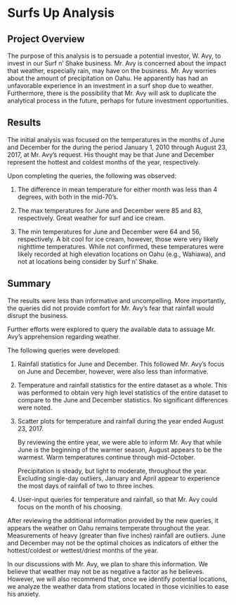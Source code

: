 # Surfs Up Analysis

## Project Overview

The purpose of this analysis is to persuade a potential investor, W. Avy, to invest in our Surf n’ Shake business.  Mr. Avy is concerned about the impact that weather, especially rain, may have on the business. Mr. Avy worries about the amount of precipitation on Oahu.  He apparently has had an unfavorable experience in an investment in a surf shop due to weather.  Furthermore, there is the possibility that Mr. Avy will ask to duplicate the analytical process in the future, perhaps for future investment opportunities.  

## Results

The initial analysis was focused on the temperatures in the months of June and December for the during the period January 1, 2010 through August 23, 2017, at Mr. Avy’s request.  His thought may be that June and December represent the hottest and coldest months of the year, respectively.

Upon completing the queries, the following was observed:

1.	The difference in mean temperature for either month was less than 4 degrees, with both in the mid-70’s.  

2.	The max temperatures for June and December were 85 and 83, respectively.  Great weather for surf and ice cream.

3.	The min temperatures for June and December were 64 and 56, respectively.  A bit cool for ice cream, however, those were very likely nighttime temperatures. While not confirmed, these temperatures were likely recorded at high elevation locations on Oahu (e.g., Wahiawa), and not at locations being consider by Surf n’ Shake. 

## Summary
The results were less than informative and uncompelling.  More importantly, the queries did not provide comfort for Mr. Avy’s fear that rainfall would disrupt the business.  

Further efforts were explored to query the available data to assuage Mr. Avy’s apprehension regarding weather.

The following queries were developed:
1.	Rainfall statistics for June and December.  This followed Mr. Avy’s focus on June and December, however, were also less than informative. 

2.	Temperature and rainfall statistics for the entire dataset as a whole. This was performed to obtain very high level statistics of the entire dataset to compare to the June and December statistics. No significant differences were noted. 

3.	Scatter plots for temperature and rainfall during the year ended August 23, 2017.  

    By reviewing the entire year, we were able to inform Mr. Avy that while June is the beginning of the warmer season, August appears to be the warmest.  Warm temperatures    continue through mid-October. 

    Precipitation is steady, but light to moderate, throughout the year.  Excluding single-day outliers, January and April appear to experience the most days of rainfall of two to three inches.

4.	User-input queries for temperature and rainfall, so that Mr. Avy could focus on the month of his choosing. 


After reviewing the additional information provided by the new queries, it appears the weather on Oahu remains temperate throughout the year.  Measurements of heavy (greater than five inches) rainfall are outliers.  June and December may not be the optimal choices as indicators of either the hottest/coldest or wettest/driest months of the year.  

In our discussions with Mr. Avy, we plan to share this information.  We believe that weather may not be as negative a factor as he believes.  However, we will also recommend that, once we identify potential locations, we analyze the weather data from stations located in those vicinities to ease his anxiety.  
